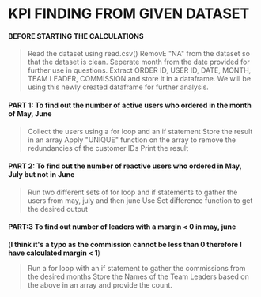 # KPI FINDING FROM GIVEN DATASET




#### BEFORE STARTING THE CALCULATIONS

> Read the dataset using read.csv()
> RemovE "NA" from the dataset so that the dataset is clean.
> Seperate month from the date provided for further use in questions.
> Extract ORDER ID, USER ID, DATE, MONTH, TEAM LEADER, COMMISSION and store it in a dataframe.
> We will be using this newly created dataframe for further analysis.


#### PART 1: To find out the number of active users who ordered in the month of May, June

> Collect the users using a for loop and an if statement
> Store the result in an array 
> Apply "UNIQUE" function on the array to remove the redundancies of the customer IDs
> Print the result

#### PART 2: To find out the number of reactive users who ordered in May, July but not in June

> Run two different sets of for loop and if statements to gather the users from may, july and then june
> Use Set difference function to get the desired output


#### PART:3 To find out number of leaders with a margin < 0 in may, june


(**I think it's a typo as the commission cannot be less than 0 therefore I have calculated margin < 1**)

> Run a for loop with an if statement to gather the commissions from the desired months
> Store the Names of the Team Leaders based on the above in an array and provide the count.
